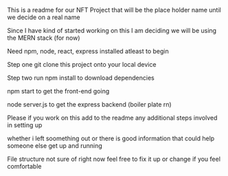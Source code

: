  This is a readme for our NFT Project that will be the place holder name until we decide on a real name
 
 
 Since I have kind of started working on this I am deciding we will be using the MERN stack (for now)


Need npm, node, react, express installed atleast to begin


Step one git clone this project onto your local device


Step two run npm install to download dependencies


npm start to get the front-end going


node server.js to get the express backend (boiler plate rn)

Please if you work on this add to the readme any additional steps involved in setting up


whether i left soomething out or there is good information that could help someone else get up and running


File structure not sure of right now feel free to fix it up or change if you feel comfortable
